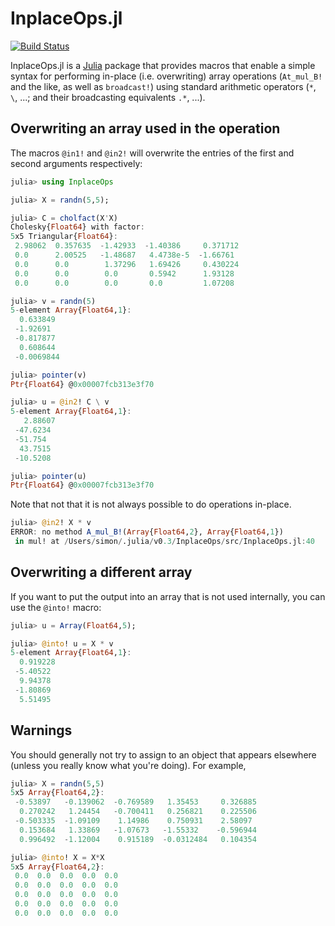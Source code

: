 # InplaceOps.jl

[![Build Status](https://travis-ci.org/simonbyrne/InplaceOps.jl.svg?branch=master)](https://travis-ci.org/simonbyrne/InplaceOps.jl)

InplaceOps.jl is a [Julia](http://julialang.org/) package that provides macros
that enable a simple syntax for performing in-place (i.e. overwriting) array
operations (`At_mul_B!` and the like, as well as `broadcast!`) using standard
arithmetic operators (`*`, `\`, ...; and their broadcasting equivalents `.*`,
...).

## Overwriting an array used in the operation

The macros `@in1!` and `@in2!` will overwrite the entries of the first and
second arguments respectively:

```julia
julia> using InplaceOps

julia> X = randn(5,5);

julia> C = cholfact(X'X)
Cholesky{Float64} with factor:
5x5 Triangular{Float64}:
 2.98062  0.357635  -1.42933  -1.40386     0.371712
 0.0      2.00525   -1.48687   4.4738e-5  -1.66761 
 0.0      0.0        1.37296   1.69426     0.430224
 0.0      0.0        0.0       0.5942      1.93128 
 0.0      0.0        0.0       0.0         1.07208 

julia> v = randn(5)
5-element Array{Float64,1}:
  0.633849 
 -1.92691  
 -0.817877 
  0.608644 
 -0.0069844

julia> pointer(v)
Ptr{Float64} @0x00007fcb313e3f70

julia> u = @in2! C \ v
5-element Array{Float64,1}:
   2.88607
 -47.6234 
 -51.754  
  43.7515 
 -10.5208 

julia> pointer(u)
Ptr{Float64} @0x00007fcb313e3f70
```

Note that not that it is not always possible to do operations in-place.
```julia
julia> @in2! X * v
ERROR: no method A_mul_B!(Array{Float64,2}, Array{Float64,1})
 in mul! at /Users/simon/.julia/v0.3/InplaceOps/src/InplaceOps.jl:40
```

## Overwriting a different array

If you want to put the output into an array that is not used internally, you
can use the `@into!` macro:
```julia
julia> u = Array(Float64,5);

julia> @into! u = X * v
5-element Array{Float64,1}:
  0.919228
 -5.40522 
  9.94378 
 -1.80869 
  5.51495 
```

## Warnings

You should generally not try to assign to an object that appears elsewhere
(unless you really know what you're doing). For example,
```julia
julia> X = randn(5,5)
5x5 Array{Float64,2}:
 -0.53897   -0.139062  -0.769589   1.35453     0.326885
  0.270242   1.24454   -0.700411   0.256821    0.225506
 -0.503335  -1.09109    1.14986    0.750931    2.58097 
  0.153684   1.33869   -1.07673   -1.55332    -0.596944
  0.996492  -1.12004    0.915189  -0.0312484   0.104354

julia> @into! X = X*X
5x5 Array{Float64,2}:
 0.0  0.0  0.0  0.0  0.0
 0.0  0.0  0.0  0.0  0.0
 0.0  0.0  0.0  0.0  0.0
 0.0  0.0  0.0  0.0  0.0
 0.0  0.0  0.0  0.0  0.0
```

